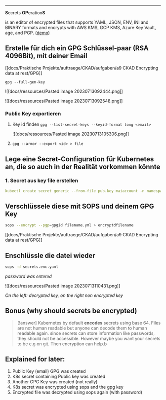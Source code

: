 ****

**S**ecrets **OP**eration**S**

is an editor of encrypted files that supports YAML, JSON, ENV, INI and BINARY formats and encrypts with AWS KMS, GCP KMS, Azure Key Vault, age, and PGP. ([demo](https://www.youtube.com/watch?v=YTEVyLXFiq0))

## Erstelle für dich ein GPG Schlüssel-paar (RSA 4096Bit), mit deiner Email

[[docs/Praktische Projekte/auftraege/CKAD/aufgaben/a9 CKAD Encrypting data at rest/GPG]]

`gpg --full-gen-key`

![[docs/ressources/Pasted image 20230713092444.png]]

![[docs/ressources/Pasted image 20230713092548.png]]

### Public Key exportieren

1. Key id finden `gpg --list-secret-keys --keyid-format long <email>`
   
   ![[docs/ressources/Pasted image 20230713105306.png]]

2. `gpg --armor --export <id> > file`

## Lege eine Secret-Configuration für Kubernetes an, die so auch in der Realität vorkommen könnte

### 1. Secret aus key file erstellen

```yaml
kubectl create secret generic --from-file pub.key maiaccount -n namespace-frontend-1 --dry-run=client -o yaml > maiaccount.yml
```

## Verschlüssele diese mit SOPS und deinem GPG Key


```sh
sops --encrypt --pgp=gpgid filename.yml > encryptdfilename
```

[[docs/Praktische Projekte/auftraege/CKAD/aufgaben/a9 CKAD Encrypting data at rest/GPG]]

## Enschlüssle die datei wieder

```bash
sops -d secrets.enc.yaml
```
*password was entered*

![[docs/ressources/Pasted image 20230713110431.png]]

*On the left: decrypted key, on the right non encrypted key*

## Bonus (why should secrets be encrypted)

>[!answer]
>Kubernetes by default **encodes** secrets using base 64.
>Files are not human readable but anyone can decode them to human readable again.
>since secrets can store information like passwords, they should not be accessible.
>However maybe you want your secrets to be e.g on git. Then encryption can help.b

## Explained for later:

1. Public Key (email) GPG was created
2. K8s secret containing Public key was created
3. Another GPG Key was created (not really)
4. K8s secret was encrypted using sops and the gpg key
5. Encrypted file was decrypted using sops again (with password)